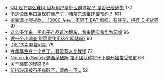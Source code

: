 - [QQ 现在那么难用 目标用户是什么群体呢？ 是否已经迷失](https://www.v2ex.com/t/653154) 172
- [不是说医用口罩现在量产了，咱京东淘宝还要预约？](https://www.v2ex.com/t/653168) 101
- [求靠谱小额贷款， 10000 左右，不限于 BAT 借呗、有钱花、招行 E 招贷等](https://www.v2ex.com/t/653139) 97
- [这么多年来，买电子产品首次翻车，看来确实和华为无缘](https://www.v2ex.com/t/653145) 96
- [做一个小调查,您愿意使用这个网站吗?](https://www.v2ex.com/t/653172) 90
- [iOS 13.4 非常可期](https://www.v2ex.com/t/653141) 79
- [今年基金亏十个点了，有没有人比我惨](https://www.v2ex.com/t/653328) 72
- [Nintendo Switch 遭全系破解 技术团队称将于下周开始接受预定](https://www.v2ex.com/t/653148) 66
- [关于离职的疑惑](https://www.v2ex.com/t/653174) 64
- [前挡玻璃被石子崩碎了，请教一下...](https://www.v2ex.com/t/653169) 52